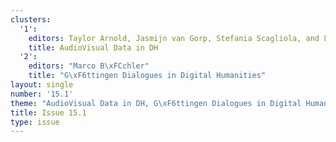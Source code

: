 ```yaml
---
clusters:
  '1':
    editors: Taylor Arnold, Jasmijn van Gorp, Stefania Scagliola, and Lauren Tilton
    title: AudioVisual Data in DH
  '2':
    editors: "Marco B\xFCchler"
    title: "G\xF6ttingen Dialogues in Digital Humanities"
layout: single
number: '15.1'
theme: "AudioVisual Data in DH, G\xF6ttingen Dialogues in Digital Humanities"
title: Issue 15.1
type: issue
---
```


